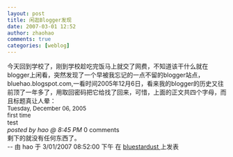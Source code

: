 ```yaml
---
layout: post
title: 闲逛Blogger发现
date: 2007-03-01 12:52
author: zhaohao
comments: true
categories: [weblog]
---
```

<div id="msgcns!A2B21BA57C861B3E!215" class="bvMsg">
<div>
<div>今天回到学校了，刚到学校趁吃完饭马上就交了网费，不知道该干什么就在blogger上闲看，突然发现了一个早被我忘记的一点不留的blogger站点，bluehao.blogspot.com,一看时间2005年12月6日，看来我的blogger的历史又往前顶了一年多了，用取回密码把它给找了回来，可惜，上面的正文共四个字母，而且标题真让人晕：</div>
<div><span style="font-size: small;">Tuesday, December 06, 2005</span></div>
<div><span style="font-size: small;">first time </span></div>
<div>test</div>
<div>
<div><em>posted by hao @ <a title="about:blank">8:45 PM</a></em> <a title="about:blank">0 comments</a></div>
<div>剩下的就没有任何东西了。</div>
</div>
</div>
--
由 hao 于 3/01/2007 08:52:00 下午 在 <a href="http://haov.blogspot.com/2007/03/blogger.html"> bluestardust </a> 上发表</div>
